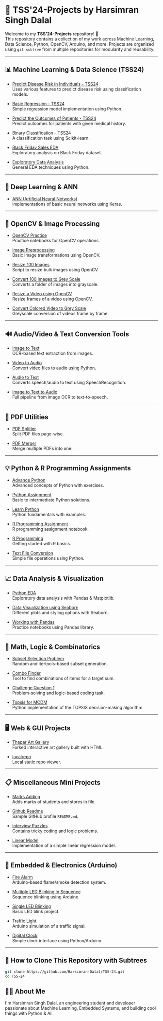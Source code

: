 # 🧠 TSS'24-Projects by Harsimran Singh Dalal

Welcome to my **TSS'24-Projects** repository! 🚀  
This repository contains a collection of my work across Machine Learning, Data Science, Python, OpenCV, Arduino, and more. Projects are organized using `git subtree` from multiple repositories for modularity and reusability.

---

## 📊 Machine Learning & Data Science (TSS24)

- [Predict Disease Risk in Individuals - TSS24](https://github.com/Harsimran-Dalal/Predict-Disease-risk-in-individuals-TSS24)  
  Uses various features to predict disease risk using classification models.

- [Basic Regression - TSS24](https://github.com/Harsimran-Dalal/TSS-24/tree/main/Basic-Regression-TSS24)  
  Simple regression model implementation using Python.

- [Predict the Outcomes of Patients - TSS24](https://github.com/Harsimran-Dalal/TSS-24/tree/main/Predict-the-outcomes-of-patients-with-the-disease-TSS24)  
  Predict outcomes for patients with given medical history.

- [Binary Classification - TSS24](https://github.com/Harsimran-Dalal/TSS-24/tree/main/Binary_Classification-TSS24)  
  A classification task using Scikit-learn.

- [Black Friday Sales EDA](https://github.com/Harsimran-Dalal/TSS-24/tree/main/Black-Friday-Sales-EDA)  
  Exploratory analysis on Black Friday dataset.

- [Exploratory Data Analysis](https://github.com/Harsimran-Dalal/TSS-24/tree/main/Exploratory-Data-Analysis)  
  General EDA techniques using Python.

---

## 🧠 Deep Learning & ANN

- [ANN (Artificial Neural Networks)](https://github.com/Harsimran-Dalal/TSS-24/tree/main/ANN)  
  Implementations of basic neural networks using Keras.

---

## 🎥 OpenCV & Image Processing

- [OpenCV Practice](https://github.com/Harsimran-Dalal/TSS-24/tree/main/OpenCV_Practice)  
  Practice notebooks for OpenCV operations.

- [Image Preprocessing](https://github.com/Harsimran-Dalal/TSS-24/tree/main/Image-Preprocessing)  
  Basic image transformations using OpenCV.

- [Resize 100 Images](https://github.com/Harsimran-Dalal/Resize-the-100-Images)  
  Script to resize bulk images using OpenCV.

- [Convert 100 Images to Grey Scale](https://github.com/Harsimran-Dalal/TSS-24/tree/main/Convert-100-images-to-Grey-Scale)  
  Converts a folder of images into grayscale.

- [Resize a Video using OpenCV](https://github.com/Harsimran-Dalal/Resize-a-video-using-OpenCV)  
  Resize frames of a video using OpenCV.

- [Convert Colored Video to Grey Scale](https://github.com/Harsimran-Dalal/TSS-24/tree/main/Convert-Colored-Video-to-Grey-Scale)  
  Greyscale conversion of videos frame by frame.

---

## 🔊 Audio/Video & Text Conversion Tools

- [Image to Text](https://github.com/Harsimran-Dalal/TSS-24/tree/main/Image-To-Text)  
  OCR-based text extraction from images.

- [Video to Audio](https://github.com/Harsimran-Dalal/Video-To-Audio)  
  Convert video files to audio using Python.

- [Audio to Text](https://github.com/Harsimran-Dalal/TSS-24/tree/main/Audio-to-Text)  
  Converts speech/audio to text using SpeechRecognition.

- [Image to Text to Audio](https://github.com/Harsimran-Dalal/TSS-24/tree/main/Image-to-text-to-audio)  
  Full pipeline from image OCR to text-to-speech.

---

## 📄 PDF Utilities

- [PDF Splitter](https://github.com/Harsimran-Dalal/TSS-24/tree/main/PDF-Splitter)  
  Split PDF files page-wise.

- [PDF Merger](https://github.com/Harsimran-Dalal/TSS-24/tree/main/PDF-Merger)  
  Merge multiple PDFs into one.

---

## 💡 Python & R Programming Assignments

- [Advance Python](https://github.com/Harsimran-Dalal/TSS-24/tree/main/Advance-Python)  
  Advanced concepts of Python with exercises.

- [Python Assignment](https://github.com/Harsimran-Dalal/TSS-24/tree/main/Python-Assignment)  
  Basic to intermediate Python solutions.

- [Learn Python](https://github.com/Harsimran-Dalal/TSS-24/tree/main/Learn-Python)  
  Python fundamentals with examples.

- [R Programming Assignment](https://github.com/Harsimran-Dalal/R-Programming-Assignment)  
  R programming assignment notebook.

- [R Programming](https://github.com/Harsimran-Dalal/R-Programming)  
  Getting started with R basics.

- [Text File Conversion](https://github.com/Harsimran-Dalal/Text-File-Conversion)  
  Simple file operations using Python.

---

## 📈 Data Analysis & Visualization

- [Python EDA](https://github.com/Harsimran-Dalal/PythonEDA)  
  Exploratory data analysis with Pandas & Matplotlib.

- [Data Visualization using Seaborn](https://github.com/Harsimran-Dalal/TSS-24/tree/main/Data-Visualization-using-seaborn)  
  Different plots and styling options with Seaborn.

- [Working with Pandas](https://github.com/Harsimran-Dalal/Working-with-Pandas)  
  Practice notebooks using Pandas library.

---

## 🔢 Math, Logic & Combinatorics

- [Subset Selection Problem](https://github.com/Harsimran-Dalal/Subset-Selection-Problem)  
  Random and itertools-based subset generation.

- [Combo Finder](https://github.com/Harsimran-Dalal/TSS-24/tree/main/ComboFinder)  
  Tool to find combinations of items for a target sum.

- [Challenge Question 1](https://github.com/Harsimran-Dalal/TSS-24/tree/main/Challenge-Question-1)  
  Problem-solving and logic-based coding task.

- [Topsis for MCDM](https://github.com/Harsimran-Dalal/Topsis-for-Multi-criteria-Decision-making-MCDM)  
  Python implementation of the TOPSIS decision-making algorithm.

---

## 🖥️ Web & GUI Projects

- [Thapar Art Gallery](https://github.com/Harsimran-Dalal/Thapar-Art-Gallery)  
  Forked interactive art gallery built with HTML.

- [localrepo](https://github.com/Harsimran-Dalal/localrepo)  
  Local static repo viewer.

---

## 📋 Miscellaneous Mini Projects

- [Marks Adding](https://github.com/Harsimran-Dalal/TSS-24/tree/main/Marks-Adding)  
  Adds marks of students and stores in file.

- [Github Readme](https://github.com/Harsimran-Dalal/TSS-24/tree/main/Github-Readme)  
  Sample GitHub profile `README.md`.

- [Interview Puzzles](https://github.com/Harsimran-Dalal/TSS-24/tree/main/Interview-Puzzles)  
  Contains tricky coding and logic problems.

- [Linear Model](https://github.com/Harsimran-Dalal/TSS-24/tree/main/Linear-Model)  
  Implementation of a simple linear regression model.

---

## 🔌 Embedded & Electronics (Arduino)

- [Fire Alarm](https://github.com/Harsimran-Dalal/TSS-24/tree/main/Fire-Alarm)  
  Arduino-based flame/smoke detection system.

- [Multiple LED Blinking in Sequence](https://github.com/Harsimran-Dalal/TSS-24/tree/main/Multiple-LED-Blinking-in-Sequence)  
  Sequence blinking using Arduino.

- [Single LED Blinking](https://github.com/Harsimran-Dalal/Single-LED-Blinking)  
  Basic LED blink project.

- [Traffic Light](https://github.com/Harsimran-Dalal/Traffic-Light)  
  Arduino simulation of a traffic signal.

- [Digital Clock](https://github.com/Harsimran-Dalal/TSS-24/tree/main/Digital-Clock)  
  Simple clock interface using Python/Arduino.

---

## 📌 How to Clone This Repository with Subtrees

```bash
git clone https://github.com/Harsimran-Dalal/TSS-24.git
cd TSS-24
```

## 🙋‍♂️ About Me
I'm Harsimran Singh Dalal, an engineering student and developer passionate about Machine Learning, Embedded Systems, and building cool things with Python & AI.
